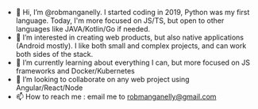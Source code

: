 - 👋 Hi, I’m @robmanganelly. I started coding in 2019, Python was my first language. Today, I'm more focused on JS/TS, but open to other languages like JAVA/Kotlin/Go if needed.  
- 👀 I’m interested in creating web products, but also native applications (Android mostly). I like both small and complex projects, and can work both sides of the stack.
- 🌱 I’m currently learning about everything I can, but more focused on JS frameworks and Docker/Kubernetes
- 💞️ I’m looking to collaborate on any web project using Angular/React/Node
- 📫 How to reach me : email me to robmanganelly@gmail.com

<!---
robmanganelly/robmanganelly is a ✨ special ✨ repository because its `README.md` (this file) appears on your GitHub profile.
You can click the Preview link to take a look at your changes.
--->
